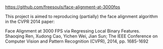 

https://github.com/freesouls/face-alignment-at-3000fps

This project is aimed to reproducing (partially) the face alignment algorithm in the CVPR 2014 paper:

Face Alignment at 3000 FPS via Regressing Local Binary Features. Shaoqing Ren, Xudong Cao, Yichen Wei, Jian Sun; The IEEE Conference on Computer Vision and Pattern Recognition (CVPR), 2014, pp. 1685-1692
